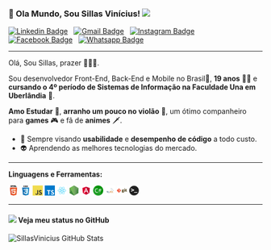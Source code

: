 ### 👋 Ola Mundo, Sou Sillas Vinícius!  <img src="https://github.com/TheDudeThatCode/TheDudeThatCode/blob/master/Assets/Earth.gif" width="24px">

[![Linkedin Badge](https://img.shields.io/badge/-SillasVinicius-blue?style=flat-square&logo=Linkedin&logoColor=white&link=https://www.linkedin.com/in/sillas-vinícius-840967169)](https://www.linkedin.com/in/sillas-vinícius-840967169)
&nbsp;
[![Gmail Badge](https://img.shields.io/badge/-sillasvinicius0403@gmail.com-c14438?style=flat-square&logo=Gmail&logoColor=white&link=mailto:sillasvinicius0403@gmail.com)](mailto:sillasvinicius0403@gmail.com)
&nbsp;
[![Instagram Badge](https://img.shields.io/badge/-sillas.exe-purple?style=flat-square&logo=Instagram&logoColor=white&link=https://www.instagram.com/sillas.exe/?hl=pt-br)](https://www.instagram.com/sillas.exe/?hl=pt-br)
&nbsp;
[![Facebook Badge](https://img.shields.io/badge/-SillasViniciusBarbosaBraga-blue?style=flat-square&logo=Facebook&logoColor=white&link=https://www.facebook.com/people/Sillas-Vinicius/100008152723069)](https://www.facebook.com/people/Sillas-Vinicius/100008152723069)
&nbsp;
[![Whatsapp Badge](https://img.shields.io/badge/-SillasVinicius-green?style=flat-square&logo=Whatsapp&logoColor=white&link=https://api.whatsapp.com/send?phone=5531984180449)](https://api.whatsapp.com/send?phone=5531984180449)
</br>

---- 

Olá, Sou Sillas, prazer 👋👋👋. 

Sou desenvolvedor Front-End, Back-End e Mobile no Brasil💚, **19 anos** 👶🏻 e **cursando o 4º período de Sistemas de Informação na Faculdade Una em Uberlândia** 🧐. 

**Amo Estudar** 📕, **arranho um pouco no violão** 🎸, um ótimo companheiro para **games** 🎮 e fã de **animes** 🗡. 

* 💫 Sempre visando **usabilidade** e **desempenho de código** a todo custo.
* 👽 Aprendendo as melhores tecnologias do mercado.

----

**Linguagens e Ferramentas:**  

<code><img height="20" src="https://raw.githubusercontent.com/github/explore/80688e429a7d4ef2fca1e82350fe8e3517d3494d/topics/html/html.png"></code>
<code><img height="20" src="https://raw.githubusercontent.com/github/explore/80688e429a7d4ef2fca1e82350fe8e3517d3494d/topics/css/css.png"></code>
<code><img height="20" src="https://raw.githubusercontent.com/github/explore/80688e429a7d4ef2fca1e82350fe8e3517d3494d/topics/javascript/javascript.png"></code>
<code><img height="20" src="https://raw.githubusercontent.com/github/explore/80688e429a7d4ef2fca1e82350fe8e3517d3494d/topics/typescript/typescript.png"></code>
<code><img height="20" src="https://raw.githubusercontent.com/github/explore/80688e429a7d4ef2fca1e82350fe8e3517d3494d/topics/react/react.png"></code>
<code><img height="20" src="https://raw.githubusercontent.com/github/explore/80688e429a7d4ef2fca1e82350fe8e3517d3494d/topics/nodejs/nodejs.png"></code>
<code><img height="20" src="https://raw.githubusercontent.com/github/explore/80688e429a7d4ef2fca1e82350fe8e3517d3494d/topics/angular/angular.png"></code>
<code><img height="20" src="https://raw.githubusercontent.com/github/explore/80688e429a7d4ef2fca1e82350fe8e3517d3494d/topics/csharp/csharp.png"></code>
<code><img height="20" src="https://raw.githubusercontent.com/github/explore/80688e429a7d4ef2fca1e82350fe8e3517d3494d/topics/mysql/mysql.png"></code>
<code><img height="20" src="https://raw.githubusercontent.com/github/explore/80688e429a7d4ef2fca1e82350fe8e3517d3494d/topics/git/git.png"></code>
<code><img height="20" src="https://raw.githubusercontent.com/github/explore/80688e429a7d4ef2fca1e82350fe8e3517d3494d/topics/terminal/terminal.png"></code>

----

#### <img src="https://media.giphy.com/media/VgCDAzcKvsR6OM0uWg/giphy.gif" width="50"> Veja meu status no GitHub
   
![SillasVinicius GitHub Stats](https://github-readme-stats.vercel.app/api?username=SillasVinicius&show_icons=true)
